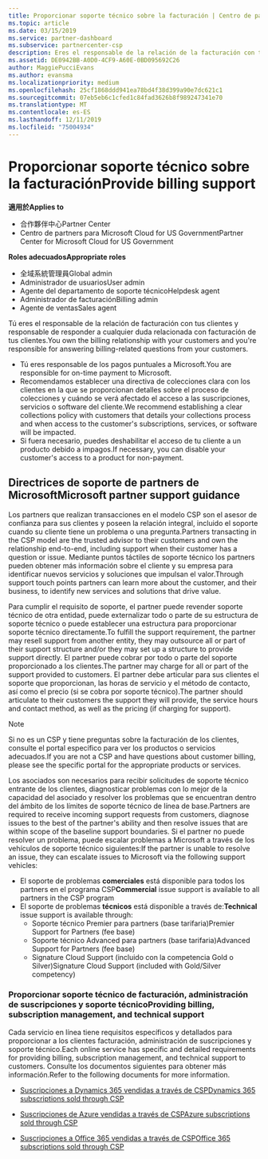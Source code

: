```yaml
---
title: Proporcionar soporte técnico sobre la facturación | Centro de partners
ms.topic: article
ms.date: 03/15/2019
ms.service: partner-dashboard
ms.subservice: partnercenter-csp
description: Eres el responsable de la relación de la facturación con tus clientes y proporcionarás todo el soporte necesario respecto a cualquier pregunta sobre facturación de tus clientes.
ms.assetid: DE0942BB-A0D0-4CF9-A60E-0BD095692C26
author: MaggiePucciEvans
ms.author: evansma
ms.localizationpriority: medium
ms.openlocfilehash: 25cf1868ddd941ea78bd4f38d399a90e7dc621c1
ms.sourcegitcommit: 07eb5eb6c1cfed1c84fad3626b8f989247341e70
ms.translationtype: MT
ms.contentlocale: es-ES
ms.lasthandoff: 12/11/2019
ms.locfileid: "75004934"
---
```

# <a name="provide-billing-support"></a><span data-ttu-id="9fd0d-103">Proporcionar soporte técnico sobre la facturación</span><span class="sxs-lookup"><span data-stu-id="9fd0d-103">Provide billing support</span></span>

<span data-ttu-id="9fd0d-104">**適用於**</span><span class="sxs-lookup"><span data-stu-id="9fd0d-104">**Applies to**</span></span>

-  <span data-ttu-id="9fd0d-105">合作夥伴中心</span><span class="sxs-lookup"><span data-stu-id="9fd0d-105">Partner Center</span></span>
-  <span data-ttu-id="9fd0d-106">Centro de partners para Microsoft Cloud for US Government</span><span class="sxs-lookup"><span data-stu-id="9fd0d-106">Partner Center for Microsoft Cloud for US Government</span></span>

<span data-ttu-id="9fd0d-107">**Roles adecuados**</span><span class="sxs-lookup"><span data-stu-id="9fd0d-107">**Appropriate roles**</span></span>
-   <span data-ttu-id="9fd0d-108">全域系統管理員</span><span class="sxs-lookup"><span data-stu-id="9fd0d-108">Global admin</span></span>
-   <span data-ttu-id="9fd0d-109">Administrador de usuarios</span><span class="sxs-lookup"><span data-stu-id="9fd0d-109">User admin</span></span>
-   <span data-ttu-id="9fd0d-110">Agente del departamento de soporte técnico</span><span class="sxs-lookup"><span data-stu-id="9fd0d-110">Helpdesk agent</span></span>
-   <span data-ttu-id="9fd0d-111">Administrador de facturación</span><span class="sxs-lookup"><span data-stu-id="9fd0d-111">Billing admin</span></span>
-   <span data-ttu-id="9fd0d-112">Agente de ventas</span><span class="sxs-lookup"><span data-stu-id="9fd0d-112">Sales agent</span></span>

<span data-ttu-id="9fd0d-113">Tú eres el responsable de la relación de facturación con tus clientes y responsable de responder a cualquier duda relacionada con facturación de tus clientes.</span><span class="sxs-lookup"><span data-stu-id="9fd0d-113">You own the billing relationship with your customers and you're responsible for answering billing-related questions from your customers.</span></span>

-   <span data-ttu-id="9fd0d-114">Tú eres responsable de los pagos puntuales a Microsoft.</span><span class="sxs-lookup"><span data-stu-id="9fd0d-114">You are responsible for on-time payment to Microsoft.</span></span>
-   <span data-ttu-id="9fd0d-115">Recomendamos establecer una directiva de colecciones clara con los clientes en la que se proporcionan detalles sobre el proceso de colecciones y cuándo se verá afectado el acceso a las suscripciones, servicios o software del cliente.</span><span class="sxs-lookup"><span data-stu-id="9fd0d-115">We recommend establishing a clear collections policy with customers that details your collections process and when access to the customer's subscriptions, services, or software will be impacted.</span></span>
-   <span data-ttu-id="9fd0d-116">Si fuera necesario, puedes deshabilitar el acceso de tu cliente a un producto debido a impagos.</span><span class="sxs-lookup"><span data-stu-id="9fd0d-116">If necessary, you can disable your customer's access to a product for non-payment.</span></span>

## <a name="microsoft-partner-support-guidance"></a><span data-ttu-id="9fd0d-117">Directrices de soporte de partners de Microsoft</span><span class="sxs-lookup"><span data-stu-id="9fd0d-117">Microsoft partner support guidance</span></span>

<span data-ttu-id="9fd0d-118">Los partners que realizan transacciones en el modelo CSP son el asesor de confianza para sus clientes y poseen la relación integral, incluido el soporte cuando su cliente tiene un problema o una pregunta.</span><span class="sxs-lookup"><span data-stu-id="9fd0d-118">Partners transacting in the CSP model are the trusted advisor to their customers and own the relationship end-to-end, including support when their customer has a question or issue.</span></span> <span data-ttu-id="9fd0d-119">Mediante puntos táctiles de soporte técnico los partners pueden obtener más información sobre el cliente y su empresa para identificar nuevos servicios y soluciones que impulsan el valor.</span><span class="sxs-lookup"><span data-stu-id="9fd0d-119">Through support touch points partners can learn more about the customer, and their business, to identify new services and solutions that drive value.</span></span>

<span data-ttu-id="9fd0d-120">Para cumplir el requisito de soporte, el partner puede revender soporte técnico de otra entidad, puede externalizar todo o parte de su estructura de soporte técnico o puede establecer una estructura para proporcionar soporte técnico directamente.</span><span class="sxs-lookup"><span data-stu-id="9fd0d-120">To fulfill the support requirement, the partner may resell support from another entity, they may outsource all or part of their support structure and/or they may set up a structure to provide support directly.</span></span>  <span data-ttu-id="9fd0d-121">El partner puede cobrar por todo o parte del soporte proporcionado a los clientes.</span><span class="sxs-lookup"><span data-stu-id="9fd0d-121">The partner may charge for all or part of the support provided to customers.</span></span> <span data-ttu-id="9fd0d-122">El partner debe articular para sus clientes el soporte que proporcionan, las horas de servicio y el método de contacto, así como el precio (si se cobra por soporte técnico).</span><span class="sxs-lookup"><span data-stu-id="9fd0d-122">The partner should articulate to their customers the support they will provide, the service hours and contact method, as well as the pricing (if charging for support).</span></span> 

>[!Note]
><span data-ttu-id="9fd0d-123">Si no es un CSP y tiene preguntas sobre la facturación de los clientes, consulte el portal específico para ver los productos o servicios adecuados.</span><span class="sxs-lookup"><span data-stu-id="9fd0d-123">If you are not a CSP and have questions about customer billing, please see the specific portal for the appropriate products or services.</span></span>

<span data-ttu-id="9fd0d-124">Los asociados son necesarios para recibir solicitudes de soporte técnico entrante de los clientes, diagnosticar problemas con lo mejor de la capacidad del asociado y resolver los problemas que se encuentran dentro del ámbito de los límites de soporte técnico de línea de base.</span><span class="sxs-lookup"><span data-stu-id="9fd0d-124">Partners are required to receive incoming support requests from customers, diagnose issues to the best of the partner's ability and then resolve issues that are within scope of the baseline support boundaries.</span></span> <span data-ttu-id="9fd0d-125">Si el partner no puede resolver un problema, puede escalar problemas a Microsoft a través de los vehículos de soporte técnico siguientes:</span><span class="sxs-lookup"><span data-stu-id="9fd0d-125">If the partner is unable to resolve an issue, they can escalate issues to Microsoft via the following support vehicles:</span></span>

- <span data-ttu-id="9fd0d-126">El soporte de problemas **comerciales** está disponible para todos los partners en el programa CSP</span><span class="sxs-lookup"><span data-stu-id="9fd0d-126">**Commercial** issue support is available to all partners in the CSP program</span></span>
-   <span data-ttu-id="9fd0d-127">El soporte de problemas **técnicos** está disponible a través de:</span><span class="sxs-lookup"><span data-stu-id="9fd0d-127">**Technical** issue support is available through:</span></span>
    -   <span data-ttu-id="9fd0d-128">Soporte técnico Premier para partners (base tarifaria)</span><span class="sxs-lookup"><span data-stu-id="9fd0d-128">Premier Support for Partners (fee base)</span></span>
    -   <span data-ttu-id="9fd0d-129">Soporte técnico Advanced para partners (base tarifaria)</span><span class="sxs-lookup"><span data-stu-id="9fd0d-129">Advanced Support for Partners (fee base)</span></span>
    -   <span data-ttu-id="9fd0d-130">Signature Cloud Support (incluido con la competencia Gold o Silver)</span><span class="sxs-lookup"><span data-stu-id="9fd0d-130">Signature Cloud Support (included with Gold/Silver competency)</span></span>

### <a name="providing-billing-subscription-management-and-technical-support"></a><span data-ttu-id="9fd0d-131">Proporcionar soporte técnico de facturación, administración de suscripciones y soporte técnico</span><span class="sxs-lookup"><span data-stu-id="9fd0d-131">Providing billing, subscription management, and technical support</span></span> 

<span data-ttu-id="9fd0d-132">Cada servicio en línea tiene requisitos específicos y detallados para proporcionar a los clientes facturación, administración de suscripciones y soporte técnico.</span><span class="sxs-lookup"><span data-stu-id="9fd0d-132">Each online service has specific and detailed requirements for providing billing, subscription management, and technical support to customers.</span></span> <span data-ttu-id="9fd0d-133">Consulte los documentos siguientes para obtener más información.</span><span class="sxs-lookup"><span data-stu-id="9fd0d-133">Refer to the following documents for more information.</span></span>

-   [<span data-ttu-id="9fd0d-134">Suscripciones a Dynamics 365 vendidas a través de CSP</span><span class="sxs-lookup"><span data-stu-id="9fd0d-134">Dynamics 365 subscriptions sold through CSP</span></span>](https://www.microsoftpartnercommunity.com/t5/CSP/Microsoft-Partner-Support-Guidance/m-p/5262#M30)

-   [<span data-ttu-id="9fd0d-135">Suscripciones de Azure vendidas a través de CSP</span><span class="sxs-lookup"><span data-stu-id="9fd0d-135">Azure subscriptions sold through CSP</span></span>](https://www.microsoftpartnercommunity.com/t5/CSP/Microsoft-Partner-Support-Guidance/m-p/5263#M31)

-   [<span data-ttu-id="9fd0d-136">Suscripciones a Office 365 vendidas a través de CSP</span><span class="sxs-lookup"><span data-stu-id="9fd0d-136">Office 365 subscriptions sold through CSP</span></span>](https://www.microsoftpartnercommunity.com/t5/CSP/Microsoft-Partner-Support-Guidance/m-p/5264#M32)
 

